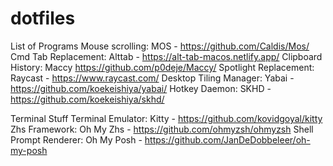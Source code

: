 # dotfiles

List of Programs
Mouse scrolling: MOS - https://github.com/Caldis/Mos/
Cmd Tab Replacement: Alttab - https://alt-tab-macos.netlify.app/
Clipboard History: Maccy https://github.com/p0deje/Maccy/
Spotlight Replacement: Raycast - https://www.raycast.com/
Desktop Tiling Manager: Yabai - https://github.com/koekeishiya/yabai/
Hotkey Daemon: SKHD - https://github.com/koekeishiya/skhd/

Terminal Stuff
Terminal Emulator: Kitty - https://github.com/kovidgoyal/kitty
Zhs Framework: Oh My Zhs - https://github.com/ohmyzsh/ohmyzsh
Shell Prompt Renderer: Oh My Posh - https://github.com/JanDeDobbeleer/oh-my-posh
